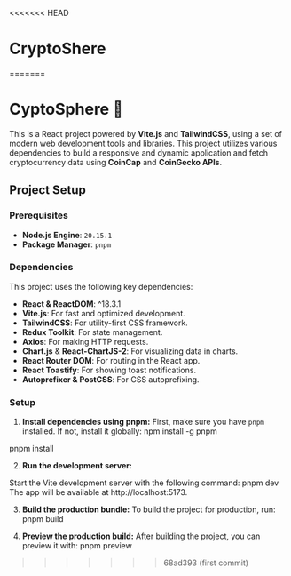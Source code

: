 <<<<<<< HEAD
# CryptoShere
=======
# CyptoSphere 🚀

This is a React project powered by **Vite.js** and **TailwindCSS**, using a set of modern web development tools and libraries. This project utilizes various dependencies to build a responsive and dynamic application and fetch cryptocurrency data using **CoinCap** and **CoinGecko APIs**.

## Project Setup

### Prerequisites

- **Node.js Engine**: `20.15.1`
- **Package Manager**: `pnpm`

### Dependencies

This project uses the following key dependencies:

- **React & ReactDOM**: ^18.3.1
- **Vite.js**: For fast and optimized development.
- **TailwindCSS**: For utility-first CSS framework.
- **Redux Toolkit**: For state management.
- **Axios**: For making HTTP requests.
- **Chart.js** & **React-ChartJS-2**: For visualizing data in charts.
- **React Router DOM**: For routing in the React app.
- **React Toastify**: For showing toast notifications.
- **Autoprefixer & PostCSS**: For CSS autoprefixing.

### Setup

1. **Install dependencies using pnpm:**
   First, make sure you have `pnpm` installed. If not, install it globally:
   npm install -g pnpm

pnpm install

2. **Run the development server:**

Start the Vite development server with the following command:
pnpm dev
The app will be available at http://localhost:5173.

3. **Build the production bundle:**
To build the project for production, run:
pnpm build

4. **Preview the production build:**
After building the project, you can preview it with:
pnpm preview
>>>>>>> 68ad393 (first commit)
